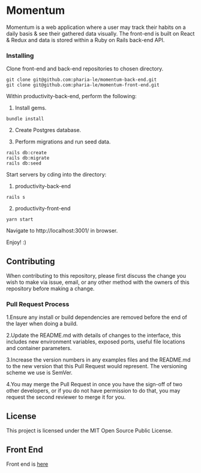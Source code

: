 
# Momentum

Momentum is a web application where a user may track their habits on a daily basis & see their gathered data visually. The front-end is built on React & Redux and data is stored within a Ruby on Rails back-end API.

### Installing

Clone front-end and back-end repositories to chosen directory.

```
git clone git@github.com:pharia-le/momentum-back-end.git
git clone git@github.com:pharia-le/momentum-front-end.git
```

Within productivity-back-end, perform the following:

1) Install gems.

```
bundle install
```

2) Create Postgres database.

3) Perform migrations and run seed data.

```
rails db:create
rails db:migrate
rails db:seed
```

Start servers by cding into the directory:

1) productivity-back-end

```
rails s
```

2) productivity-front-end

```
yarn start
```

Navigate to http://localhost:3001/ in browser.

Enjoy! :)

## Contributing

When contributing to this repository, please first discuss the change you wish to make via issue, email, or any other method with the owners of this repository before making a change.

### Pull Request Process

1.Ensure any install or build dependencies are removed before the end of the layer when doing a build.

2.Update the README.md with details of changes to the interface, this includes new environment variables, exposed ports, useful file locations and container parameters.

3.Increase the version numbers in any examples files and the README.md to the new version that this Pull Request would represent. The versioning scheme we use is SemVer.

4.You may merge the Pull Request in once you have the sign-off of two other developers, or if you do not have permission to do that, you may request the second reviewer to merge it for you.

## License

This project is licensed under the MIT Open Source Public License.

## Front End

Front end is [here](https://github.com/pharia-le/momentum-front-end)